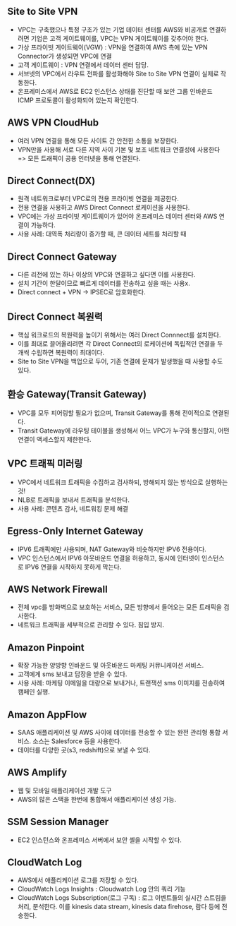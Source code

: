 ## Site to Site VPN
- VPC는 구축했으나 특정 구조가 있는 기업 데이터 센터를 AWS와 비공개로 연결하려면 기업은 고객 게이트웨이를, VPC는
VPN 게이트웨이를 갖추어야 한다.
- 가상 프라이빗 게이트웨이(VGW) : VPN을 연결하여 AWS 측에 있는 VPN Connector가 생성되면 VPC에 연결
- 고객 게이트웨이 : VPN 연결에서 데이터 센터 담당.
- 서브넷의 VPC에서 라우트 전파를 활성화해야 Site to Site VPN 연결이 실제로 작동한다.
- 온프레미스에서 AWS로 EC2 인스턴스 상태를 진단할 때 보안 그룹 인바운드 ICMP 프로토콜이 활성화되어 있는지 확인한다.

## AWS VPN CloudHub
- 여러 VPN 연결을 통해 모든 사이트 간 안전한 소통을 보장한다.
- VPN만을 사용해 서로 다른 지역 사이 기본 및 보조 네트워크 연결성에 사용한다 => 모든 트래픽이 공용 인터넷을 통해 연결된다.

## Direct Connect(DX)
- 원격 네트워크로부터 VPC로의 전용 프라이빗 연결을 제공한다.
- 전용 연결을 사용하고 AWS Direct Connect 로케이션을 사용한다.
- VPC에는 가상 프라이빗 게이트웨이가 있어야 온프레미스 데이터 센터와 AWS 연결이 가능하다.
- 사용 사례: 대역폭 처리량이 증가할 때, 큰 데이터 세트를 처리할 때

## Direct Connect Gateway
- 다른 리전에 있는 하나 이상의 VPC와 연결하고 싶다면 이를 사용한다.
- 설치 기간이 한달이므로 빠르게 데이터를 전송하고 싶을 때는 사용x. 
- Direct connect + VPN -> IPSEC로 암호화한다.

## Direct Connect 복원력
- 핵심 워크로드의 복원력을 높이기 위해서는 여러 Direct Connnect를 설치한다.
- 이를 최대로 끌어올리려면 각 Direct Connect의 로케이션에 독립적인 연결을 두 개씩 수립하면 복원력이 최대이다.
- Site to Site VPN을 백업으로 두어, 기존 연결에 문제가 발생했을 때 사용할 수도 있다.

## 환승 Gateway(Transit Gateway)
- VPC를 모두 피어링할 필요가 없으며, Transit Gateway를 통해 전이적으로 연결된다.
- Transit Gateway에 라우팅 테이블을 생성해서 어느 VPC가 누구와 통신할지, 어떤 연결이 액세스할지 제한한다.

## VPC 트래픽 미러링
- VPC에서 네트워크 트래픽을 수집하고 검사하되, 방해되지 않는 방식으로 실행하는 것!
- NLB로 트래픽을 보내서 트래픽을 분석한다.
- 사용 사례: 콘텐츠 감사, 네트워킹 문제 해결

## Egress-Only Internet Gateway
- IPV6 트래픽에만 사용되며, NAT Gateway와 비슷하지만 IPV6 전용이다.
- VPC 인스턴스에서 IPV6 아웃바운드 연결을 허용하고, 동시에 인터넷이 인스턴스로 IPV6 연결을 시작하지 못하게 막는다.

## AWS Network Firewall
- 전체 vpc를 방화벽으로 보호하는 서비스, 모든 방향에서 들어오는 모든 트래픽을 검사한다.
- 네트워크 트래픽을 세부적으로 관리할 수 있다. 침입 방지.

## Amazon Pinpoint
- 확장 가능한 양방향 인바운드 및 아웃바운드 마케팅 커뮤니케이션 서비스.
- 고객에게 sms 보내고 답장을 받을 수 있다.
- 사용 사례: 마케팅 이메일을 대량으로 보내거나, 트랜잭션 sms 이미지를 전송하여 캠페인 실행.

## Amazon AppFlow
- SAAS 애플리케이션 및 AWS 사이에 데이터를 전송할 수 있는 완전 관리형 통합 서비스. 소스는 Salesforce 등을 사용한다.
- 데이터를 다양한 곳(s3, redshift)으로 보낼 수 있다.

## AWS Amplify
- 웹 및 모바일 애플리케이션 개발 도구
- AWS의 많은 스택을 한번에 통합해서 애플리케이션 생성 가능.

## SSM Session Manager
- EC2 인스턴스와 온프레미스 서버에서 보안 셸을 시작할 수 있다.

## CloudWatch Log
- AWS에서 애플리케이션 로그를 저장할 수 있다.
- CloudWatch Logs Insights : Cloudwatch Log 안의 쿼리 기능
- CloudWatch Logs Subscription(로그 구독) : 로그 이벤트들의 실시간 스트림을 처리, 분석한다. 이를 kinesis data stream, kinesis data firehose,
람다 등에 전송한다.

